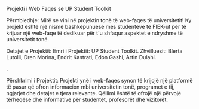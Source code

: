 Projekti i Web Faqes së UP Student Toolkit

Përmbledhje:
Mirë se vini në projektin tonë të web-faqes të universitetit! Ky projekt është një nismë bashkëpunuese mes studenteve të FIEK-ut për të krijuar një web-faqe të dedikuar për t'u shfaqur aspektet e ndryshme të universitetit tonë.

Detajet e Projektit:
Emri i Projektit: UP Student Toolkit.
Zhvilluesit: Blerta Lutolli, Dren Morina, Endrit Kastrati, Edon Gashi, Artin Dulahi.

.

<!-- Statusi: Në Zhvillim / Beta / Publikuar -->

Përshkrimi i Projektit:
Projekti ynë i web-faqes synon të krijojë një platformë të pasur që ofron informacion mbi universitetin tonë, programet e tij, ngjarjet dhe detajet e tjera relevante. Qëllimi është të ofrojë një përvojë tërheqëse dhe informative për studentët, profesorët dhe vizitorët.
